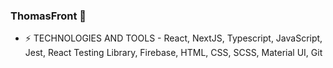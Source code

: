 ### ThomasFront 👋

- ⚡ TECHNOLOGIES AND TOOLS - React, NextJS, Typescript, JavaScript, Jest, React Testing Library, Firebase, HTML, CSS, SCSS, Material UI, Git
